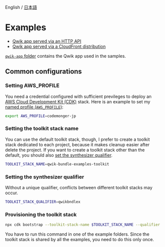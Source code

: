 English / [日本語](README_ja.md)

# Examples

- [Qwik app served via an HTTP API](./simple)
- [Qwik app served via a CloudFront distribution](./cloudfront)

[`qwik-app` folder](./qwik-app) contains the Qwik app used in the samples.

## Common configurations

### Setting AWS_PROFILE

You need a credential configured with sufficient previleges to deploy an [AWS Cloud Development Kit (CDK)](https://aws.amazon.com/cdk/) stack.
Here is an example to set my [named profile (`AWS_PROFILE`)](https://docs.aws.amazon.com/cli/latest/userguide/cli-configure-files.html#cli-configure-files-using-profiles):

```sh
export AWS_PROFILE=codemonger-jp
```

### Setting the toolkit stack name

You can use the default toolkit stack, though, I prefer to create a toolkit stack dedicated to each project, because it makes cleanup easier after delete the project.
If you want to create a toolkit stack other than the default, you should also [set the synthesizer qualifier](#setting-the-synthesizer-qualifier).

```sh
TOOLKIT_STACK_NAME=qwik-bundle-examples-toolkit
```

### Setting the synthesizer qualifier

Without a unique qualifier, conflicts between different toolkit stacks may occur.

```sh
TOOLKIT_STACK_QUALIFIER=qwikbndlex
```

### Provisioning the toolkit stack

```sh
npx cdk bootstrap --toolkit-stack-name $TOOLKIT_STACK_NAME --qualifier $TOOLKIT_STACK_QUALIFIER
```

You have to run this command in one of the example folders.
Since the toolkit stack is shared by all the examples, you need to do this only once.
